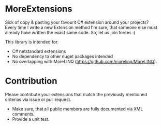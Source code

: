 # MoreExtensions

Sick of copy & pasting your favourit C# extension around your projects? 
Every time I write a new Extension method I'm sure, that someone else must already have written the exact same code.
So, let us join forces :)

This library is intended for:
- C# netstandard extensions
- No dependency to other nuget packages intended
- No overlapping with MoreLINQ (https://github.com/morelinq/MoreLINQ).

# Contribution
Please contribute your extensions that match the previously mentioned criterias via issue or pull request. 
- Make sure, that all public members are fully documented via XML comments.
- Provide a unit test.
